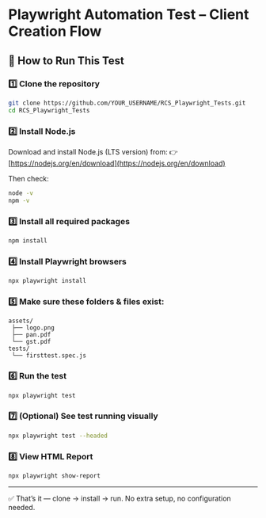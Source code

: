 # Playwright Automation Test – Client Creation Flow

## 🚀 How to Run This Test

### 1️⃣ Clone the repository

```bash
git clone https://github.com/YOUR_USERNAME/RCS_Playwright_Tests.git
cd RCS_Playwright_Tests
```

### 2️⃣ Install Node.js

Download and install Node.js (LTS version) from:
👉 [https://nodejs.org/en/download](https://nodejs.org/en/download)

Then check:

```bash
node -v
npm -v
```

### 3️⃣ Install all required packages

```bash
npm install
```

### 4️⃣ Install Playwright browsers

```bash
npx playwright install
```

### 5️⃣ Make sure these folders & files exist:

```
assets/
 ├── logo.png
 ├── pan.pdf
 └── gst.pdf
tests/
 └── firsttest.spec.js
```

### 6️⃣ Run the test

```bash
npx playwright test
```

### 7️⃣ (Optional) See test running visually

```bash
npx playwright test --headed
```

### 8️⃣ View HTML Report

```bash
npx playwright show-report
```

---

✅ That’s it — clone → install → run.
No extra setup, no configuration needed.
